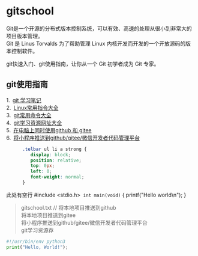 # gitschool

Git是一个开源的分布式版本控制系统，可以有效、高速的处理从很小到非常大的项目版本管理。  
Git 是 Linus Torvalds 为了帮助管理 Linux 内核开发而开发的一个开放源码的版本控制软件。  

git快速入门、git使用指南，让你从一个 Git 初学者成为 Git 专家。  

## git使用指南  
1.&ensp;[git 学习笔记](https://github.com/aliplus/gitschool/blob/master/gitnotes.txt)  
2.&ensp;[Linux常用指令大全](https://github.com/aliplus/gitschool/blob/master/linux-command.txt)  
3.&ensp;[git常用命令大全](https://github.com/aliplus/gitschool/blob/master/git-command.txt)  
4.&ensp;[git学习资源网址大全](https://github.com/aliplus/gitschool/blob/master/git-url.txt)  
5.&ensp;[在电脑上同时使用github 和 gitee](https://github.com/aliplus/gitschool/blob/master/git-github_gitee.txt)  
6.&ensp;[将小程序推送到github/gitee/微信开发者代码管理平台](https://github.com/aliplus/gitschool/blob/master/git-miniProgram.txt)  
```css
      .telbar ul li a strong {
         display: block;
         position: relative;
         top: 0px;
         left: 0;
         font-weight: normal;
      }
```

此处有空行
    #include  <stdio.h>`
    int main(void)`
    {
        printf("Hello world\n");
    }

> gitschool.txt     //
> 将本地项目推送到github  
将本地项目推送到gitee  
将小程序推送到github/gitee/微信开发者代码管理平台  
git学习资源荐  

```python
#!/usr/bin/env python3
print("Hello, World!");
```

